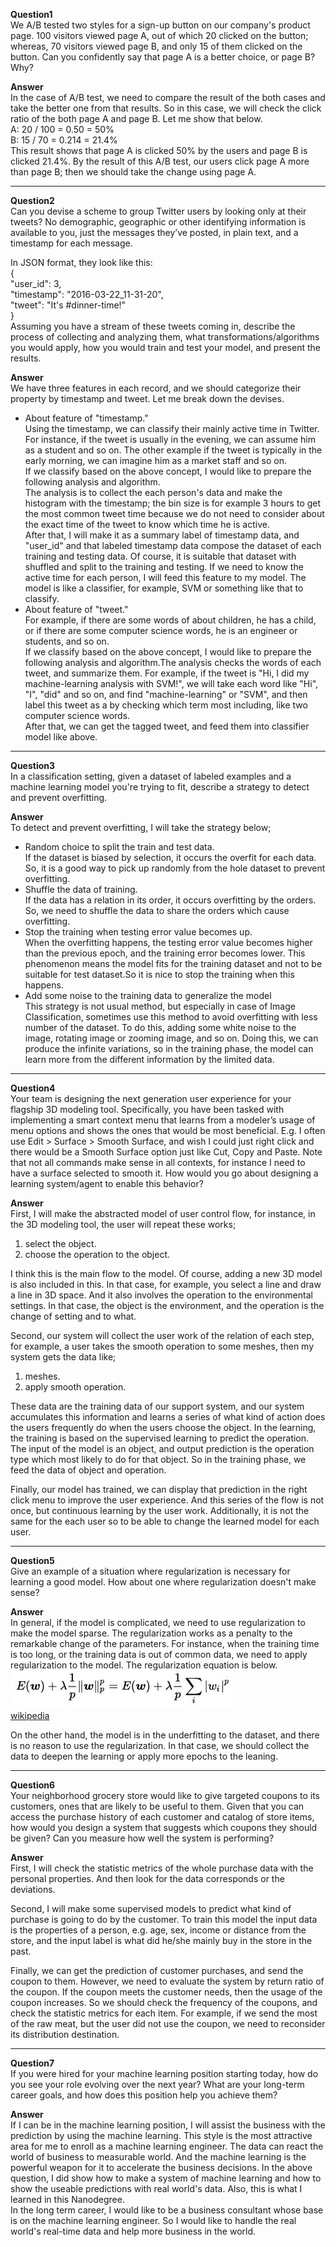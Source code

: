 **Question1**  
We A/B tested two styles for a sign-up button on our company's product page. 100 visitors viewed page A, out of which 20 clicked on the button; whereas, 70 visitors viewed page B, and only 15 of them clicked on the button. Can you confidently say that page A is a better choice, or page B? Why?  

**Answer**  
In the case of A/B test, we need to compare the result of the both cases and take the better one from that results.
So in this case, we will check the click ratio of the both page A and page B. Let me show that below.  
A: 20 / 100 = 0.50 = 50%  
B: 15 / 70 = 0.214 = 21.4%  
This result shows that page A is clicked 50% by the users and page B is clicked 21.4%.
By the result of this A/B test, our users click page A more than page B; then we should take the change using page A.

---
**Question2**  
Can you devise a scheme to group Twitter users by looking only at their tweets? No demographic, geographic or other identifying information is available to you, just the messages they’ve posted, in plain text, and a timestamp for each message.

In JSON format, they look like this:  
{  
 "user_id": 3,  
 "timestamp": "2016-03-22_11-31-20",  
 "tweet": "It's #dinner-time!"  
}  
Assuming you have a stream of these tweets coming in, describe the process of collecting and analyzing them, what transformations/algorithms you would apply, how you would train and test your model, and present the results.  

**Answer**  
We have three features in each record, and we should categorize their property by timestamp and tweet. Let me break down the devises.
 * About feature of "timestamp."  
Using the timestamp, we can classify their mainly active time in Twitter.
For instance, if the tweet is usually in the evening, we can assume him as a student and so on.
The other example if the tweet is typically in the early morning, we can imagine him as a market staff and so on.  
If we classify based on the above concept, I would like to prepare the following analysis and algorithm.  
The analysis is to collect the each person's data and make the histogram with the timestamp; the bin size is for example 3 hours to get the most common tweet time because we do not need to consider about the exact time of the tweet to know which time he is active.  
After that, I will make it as a summary label of timestamp data, and "user_id" and that labeled timestamp data compose the dataset of each training and testing data.
Of course, it is suitable that dataset with shuffled and split to the training and testing.
If we need to know the active time for each person, I will feed this feature to my model.
The model is like a classifier, for example, SVM or something like that to classify.
 * About feature of "tweet."  
For example, if there are some words of about children, he has a child, or if there are some computer science words, he is an engineer or students, and so on.  
If we classify based on the above concept, I would like to prepare the following analysis and algorithm.The analysis checks the words of each tweet, and summarize them.
For example, if the tweet is "Hi, I did my machine-learning analysis with SVM!", we will take each word like "Hi", "I", "did" and so on, and find "machine-learning" or "SVM", and then label this tweet as a by checking which term most including, like two computer science words.  
After that, we can get the tagged tweet, and feed them into classifier model like above.


---
**Question3**  
In a classification setting, given a dataset of labeled examples and a machine learning model you're trying to fit, describe a strategy to detect and prevent overfitting.

**Answer**  
To detect and prevent overfitting, I will take the strategy below;
 * Random choice to split the train and test data.  
If the dataset is biased by selection, it occurs the overfit for each data. So, it is a good way to pick up randomly from the hole dataset to prevent overfitting.
 * Shuffle the data of training.  
If the data has a relation in its order, it occurs overfitting by the orders. So, we need to shuffle the data to share the orders which cause overfitting.
 * Stop the training when testing error value becomes up.  
When the overfitting happens, the testing error value becomes higher than the previous epoch, and the training error becomes lower. This phenomenon means the model fits for the training dataset and not to be suitable for test dataset.So it is nice to stop the training when this happens.
 * Add some noise to the training data to generalize the model  
This strategy is not usual method, but especially in case of Image Classification, sometimes use this method to avoid overfitting with less number of the dataset. To do this, adding some white noise to the image, rotating image or zooming image, and so on. Doing this, we can produce the infinite variations, so in the training phase, the model can learn more from the different information by the limited data.

---
**Question4**  
Your team is designing the next generation user experience for your flagship 3D modeling tool. Specifically, you have been tasked with implementing a smart context menu that learns from a modeler’s usage of menu options and shows the ones that would be most beneficial. E.g. I often use Edit > Surface > Smooth Surface, and wish I could just right click and there would be a Smooth Surface option just like Cut, Copy and Paste. Note that not all commands make sense in all contexts, for instance I need to have a surface selected to smooth it. How would you go about designing a learning system/agent to enable this behavior?

**Answer**  
First, I will make the abstracted model of user control flow, for instance, in the 3D modeling tool, the user will repeat these works;
1. select the object.  
2. choose the operation to the object.  

I think this is the main flow to the model. Of course, adding a new 3D model is also included in this. In that case, for example, you select a line and draw a line in 3D space. And it also involves the operation to the environmental settings. In that case, the object is the environment, and the operation is the change of setting and to what.

Second, our system will collect the user work of the relation of each step, for example, a user takes the smooth operation to some meshes, then my system gets the data like;
1. meshes.  
2. apply smooth operation.  

These data are the training data of our support system, and our system accumulates this information and learns a series of what kind of action does the users frequently do when the users choose the object.
In the learning, the training is based on the supervised learning to predict the operation. The input of the model is an object, and output prediction is the operation type which most likely to do for that object. So in the training phase, we feed the data of object and operation.

Finally, our model has trained, we can display that prediction in the right click menu to improve the user experience. And this series of the flow is not once, but continuous learning by the user work. Additionally, it is not the same for the each user so
to be able to change the learned model for each user.

---
**Question5**  
Give an example of a situation where regularization is necessary for learning a good model. How about one where regularization doesn't make sense?

**Answer**  
In general, if the model is complicated, we need to use regularization to make the model sparse. The regularization works as a penalty to the remarkable change of the parameters. For instance, when the training time is too long, or the training data is out of common data, we need to apply regularization to the model. The regularization equation is below.  
![image1](image/image1.JPG)  
[wikipedia](https://ja.wikipedia.org/wiki/%E6%AD%A3%E5%89%87%E5%8C%96)

 On the other hand, the model is in the underfitting to the dataset, and there is no reason to use the regularization. In that case, we should collect the data to deepen the learning or apply more epochs to the leaning.

---
**Question6**  
Your neighborhood grocery store would like to give targeted coupons to its customers, ones that are likely to be useful to them. Given that you can access the purchase history of each customer and catalog of store items, how would you design a system that suggests which coupons they should be given? Can you measure how well the system is performing?

**Answer**  
First, I will check the statistic metrics of the whole purchase data with the personal properties. And then look for the data corresponds or the deviations.

Second, I will make some supervised models to predict what kind of purchase is going to do by the customer. To train this model the input data is the properties of a person, e.g. age, sex, income or distance from the store, and the input label is what did he/she mainly buy in the store in the past.

Finally, we can get the prediction of customer purchases, and send the coupon to them. However, we need to evaluate the system by return ratio of the coupon. If the coupon meets the customer needs, then the usage of the coupon increases. So we should check the frequency of the coupons, and check the statistic metrics for each item. For example, if we send the most of the raw meat, but the user did not use the coupon, we need to reconsider its distribution destination.

---
**Question7**  
If you were hired for your machine learning position starting today, how do you see your role evolving over the next year? What are your long-term career goals, and how does this position help you achieve them?

**Answer**  
If I can be in the machine learning position, I will assist the business with the prediction by using the machine learning. This style is the most attractive area for me to enroll as a machine learning engineer. The data can react the world of business to measurable world. And the machine learning is the powerful weapon for it to accelerate the business decisions. In the above question, I did show how to make a system of machine learning and how to show the useable predictions with real world's data. Also, this is what I learned in this Nanodegree.  
In the long term career, I would like to be a business consultant whose base is on the machine learning engineer. So I would like to handle the real world's real-time data and help more business in the world.
